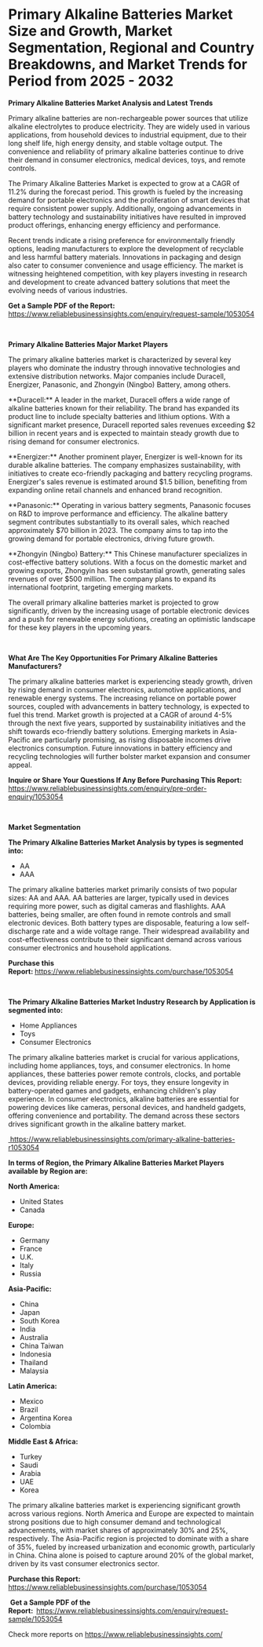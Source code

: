 <p><h1>Primary Alkaline Batteries Market Size and Growth, Market Segmentation, Regional and Country Breakdowns, and Market Trends for Period from 2025 -  2032</h1></p><p><strong>Primary Alkaline Batteries Market Analysis and Latest Trends</strong></p>
<p><p>Primary alkaline batteries are non-rechargeable power sources that utilize alkaline electrolytes to produce electricity. They are widely used in various applications, from household devices to industrial equipment, due to their long shelf life, high energy density, and stable voltage output. The convenience and reliability of primary alkaline batteries continue to drive their demand in consumer electronics, medical devices, toys, and remote controls.</p><p>The Primary Alkaline Batteries Market is expected to grow at a CAGR of 11.2% during the forecast period. This growth is fueled by the increasing demand for portable electronics and the proliferation of smart devices that require consistent power supply. Additionally, ongoing advancements in battery technology and sustainability initiatives have resulted in improved product offerings, enhancing energy efficiency and performance.</p><p>Recent trends indicate a rising preference for environmentally friendly options, leading manufacturers to explore the development of recyclable and less harmful battery materials. Innovations in packaging and design also cater to consumer convenience and usage efficiency. The market is witnessing heightened competition, with key players investing in research and development to create advanced battery solutions that meet the evolving needs of various industries.</p></p>
<p><strong>Get a Sample PDF of the Report:&nbsp;</strong> <a href="https://www.reliablebusinessinsights.com/enquiry/request-sample/1053054?utm_campaign=3356&utm_medium=2&utm_source=Github&utm_content=ia&utm_term=22032025&utm_id=primary-alkaline-batteries">https://www.reliablebusinessinsights.com/enquiry/request-sample/1053054</a></p>
<p>&nbsp;</p>
<p><strong>Primary Alkaline Batteries Major Market Players</strong></p>
<p><p>The primary alkaline batteries market is characterized by several key players who dominate the industry through innovative technologies and extensive distribution networks. Major companies include Duracell, Energizer, Panasonic, and Zhongyin (Ningbo) Battery, among others.</p><p>**Duracell:** A leader in the market, Duracell offers a wide range of alkaline batteries known for their reliability. The brand has expanded its product line to include specialty batteries and lithium options. With a significant market presence, Duracell reported sales revenues exceeding $2 billion in recent years and is expected to maintain steady growth due to rising demand for consumer electronics.</p><p>**Energizer:** Another prominent player, Energizer is well-known for its durable alkaline batteries. The company emphasizes sustainability, with initiatives to create eco-friendly packaging and battery recycling programs. Energizer's sales revenue is estimated around $1.5 billion, benefiting from expanding online retail channels and enhanced brand recognition.</p><p>**Panasonic:** Operating in various battery segments, Panasonic focuses on R&D to improve performance and efficiency. The alkaline battery segment contributes substantially to its overall sales, which reached approximately $70 billion in 2023. The company aims to tap into the growing demand for portable electronics, driving future growth.</p><p>**Zhongyin (Ningbo) Battery:** This Chinese manufacturer specializes in cost-effective battery solutions. With a focus on the domestic market and growing exports, Zhongyin has seen substantial growth, generating sales revenues of over $500 million. The company plans to expand its international footprint, targeting emerging markets.</p><p>The overall primary alkaline batteries market is projected to grow significantly, driven by the increasing usage of portable electronic devices and a push for renewable energy solutions, creating an optimistic landscape for these key players in the upcoming years.</p></p>
<p>&nbsp;</p>
<p><strong>What Are The Key Opportunities For Primary Alkaline Batteries Manufacturers?</strong></p>
<p><p>The primary alkaline batteries market is experiencing steady growth, driven by rising demand in consumer electronics, automotive applications, and renewable energy systems. The increasing reliance on portable power sources, coupled with advancements in battery technology, is expected to fuel this trend. Market growth is projected at a CAGR of around 4-5% through the next five years, supported by sustainability initiatives and the shift towards eco-friendly battery solutions. Emerging markets in Asia-Pacific are particularly promising, as rising disposable incomes drive electronics consumption. Future innovations in battery efficiency and recycling technologies will further bolster market expansion and consumer appeal.</p></p>
<p><strong>Inquire or Share Your Questions If Any Before Purchasing This Report:</strong> <a href="https://www.reliablebusinessinsights.com/enquiry/pre-order-enquiry/1053054?utm_campaign=3356&utm_medium=2&utm_source=Github&utm_content=ia&utm_term=22032025&utm_id=primary-alkaline-batteries">https://www.reliablebusinessinsights.com/enquiry/pre-order-enquiry/1053054</a></p>
<p>&nbsp;</p>
<p><strong>Market Segmentation</strong></p>
<p><strong>The Primary Alkaline Batteries Market Analysis by types is segmented into:</strong></p>
<p><ul><li>AA</li><li>AAA</li></ul></p>
<p><p>The primary alkaline batteries market primarily consists of two popular sizes: AA and AAA. AA batteries are larger, typically used in devices requiring more power, such as digital cameras and flashlights. AAA batteries, being smaller, are often found in remote controls and small electronic devices. Both battery types are disposable, featuring a low self-discharge rate and a wide voltage range. Their widespread availability and cost-effectiveness contribute to their significant demand across various consumer electronics and household applications.</p></p>
<p><strong>Purchase this Report:&nbsp;</strong><a href="https://www.reliablebusinessinsights.com/purchase/1053054?utm_campaign=3356&utm_medium=2&utm_source=Github&utm_content=ia&utm_term=22032025&utm_id=primary-alkaline-batteries">https://www.reliablebusinessinsights.com/purchase/1053054</a></p>
<p>&nbsp;</p>
<p><strong>The Primary Alkaline Batteries Market Industry Research by Application is segmented into:</strong></p>
<p><ul><li>Home Appliances</li><li>Toys</li><li>Consumer Electronics</li></ul></p>
<p><p>The primary alkaline batteries market is crucial for various applications, including home appliances, toys, and consumer electronics. In home appliances, these batteries power remote controls, clocks, and portable devices, providing reliable energy. For toys, they ensure longevity in battery-operated games and gadgets, enhancing children's play experience. In consumer electronics, alkaline batteries are essential for powering devices like cameras, personal devices, and handheld gadgets, offering convenience and portability. The demand across these sectors drives significant growth in the alkaline battery market.</p></p>
<p><a href="https://www.reliablebusinessinsights.com/primary-alkaline-batteries-r1053054?utm_campaign=3356&utm_medium=2&utm_source=Github&utm_content=ia&utm_term=22032025&utm_id=primary-alkaline-batteries">&nbsp;https://www.reliablebusinessinsights.com/primary-alkaline-batteries-r1053054</a></p>
<p><strong>In terms of Region, the Primary Alkaline Batteries Market Players available by Region are:</strong></p>
<p>
    <p> <strong> North America: </strong>
        <ul>
            <li>United States</li>
            <li>Canada</li>
        </ul>
        </p> 
    <p> <strong> Europe: </strong>
        <ul>
            <li>Germany</li>
            <li>France</li>
            <li>U.K.</li>
            <li>Italy</li>
            <li>Russia</li>
        </ul>
        </p> 
    <p> <strong> Asia-Pacific: </strong>
        <ul>
            <li>China</li>
            <li>Japan</li>
            <li>South Korea</li>
            <li>India</li>
            <li>Australia</li>
            <li>China Taiwan</li>
            <li>Indonesia</li>
            <li>Thailand</li>
            <li>Malaysia</li>
        </ul>
        </p> 
    <p> <strong> Latin America: </strong>
        <ul>
            <li>Mexico</li>
            <li>Brazil</li>
            <li>Argentina Korea</li>
            <li>Colombia</li>
        </ul>
        </p> 
    <p> <strong> Middle East & Africa: </strong>
        <ul>
            <li>Turkey</li>
            <li>Saudi</li>
            <li>Arabia</li>
            <li>UAE</li>
            <li>Korea</li>
        </ul>
    </p>
    </p>
<p><p>The primary alkaline batteries market is experiencing significant growth across various regions. North America and Europe are expected to maintain strong positions due to high consumer demand and technological advancements, with market shares of approximately 30% and 25%, respectively. The Asia-Pacific region is projected to dominate with a share of 35%, fueled by increased urbanization and economic growth, particularly in China. China alone is poised to capture around 20% of the global market, driven by its vast consumer electronics sector.</p></p>
<p><strong>Purchase this Report: </strong><a href="https://www.reliablebusinessinsights.com/purchase/1053054?utm_campaign=3356&utm_medium=2&utm_source=Github&utm_content=ia&utm_term=22032025&utm_id=primary-alkaline-batteries">https://www.reliablebusinessinsights.com/purchase/1053054</a></p>
<p>&nbsp;<strong>Get a Sample PDF of the Report:&nbsp;&nbsp;</strong><a href="https://www.reliablebusinessinsights.com/enquiry/request-sample/1053054?utm_campaign=3356&utm_medium=2&utm_source=Github&utm_content=ia&utm_term=22032025&utm_id=primary-alkaline-batteries">https://www.reliablebusinessinsights.com/enquiry/request-sample/1053054</a></p>
<p><strong></strong></p>
<p>Check more reports on <a href="https://www.reliablebusinessinsights.com/?utm_campaign=3356&utm_medium=2&utm_source=Github&utm_content=ia&utm_term=22032025&utm_id=primary-alkaline-batteries">https://www.reliablebusinessinsights.com/</a></p>